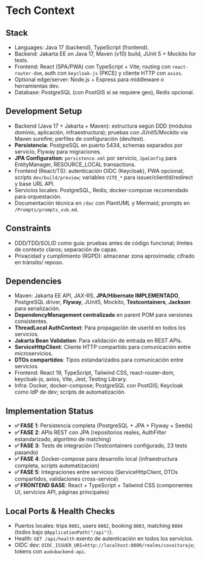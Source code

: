 # Tech Context

## Stack
- Languages: Java 17 (backend), TypeScript (frontend).
- Backend: Jakarta EE on Java 17, Maven (v10) build, JUnit 5 + Mockito for tests.
- Frontend: React (SPA/PWA) con TypeScript + Vite; routing con `react-router-dom`, auth con `keycloak-js` (PKCE) y cliente HTTP con `axios`.
- Optional edge/server: Node.js + Express para middleware o herramientas dev.
- Database: PostgreSQL (con PostGIS si se requiere geo), Redis opcional.

## Development Setup
- Backend (Java 17 + Jakarta + Maven): estructura según DDD (módulos dominio, aplicación, infraestructura); pruebas con JUnit5/Mockito via Maven surefire; perfiles de configuración (dev/test).
- **Persistencia**: PostgreSQL en puerto 5434, schemas separados por servicio, Flyway para migraciones.
- **JPA Configuration**: `persistence.xml` por servicio, `JpaConfig` para EntityManager, RESOURCE_LOCAL transactions.
- Frontend (React/TS): autenticación OIDC (Keycloak), PWA opcional; scripts `dev/build/preview`; variables `VITE_*` para issuer/clientId/redirect y base URL API.
- Servicios locales: PostgreSQL, Redis; docker-compose recomendado para orquestación.
- Documentación técnica en `/doc` con PlantUML y Mermaid; prompts en `/Prompts/prompts_xvb.md`.

## Constraints
- DDD/TDD/SOLID como guía: pruebas antes de código funcional; límites de contexto claros; separación de capas.
- Privacidad y cumplimiento (RGPD): almacenar zona aproximada; cifrado en tránsito/ reposo.

## Dependencies
- Maven: Jakarta EE API, JAX-RS, **JPA/Hibernate IMPLEMENTADO**, PostgreSQL driver, **Flyway**, JUnit5, Mockito, **Testcontainers**, **Jackson** para serialización.
- **DependencyManagement centralizado** en parent POM para versiones consistentes.
- **ThreadLocal AuthContext**: Para propagación de userId en todos los servicios.
- **Jakarta Bean Validation**: Para validación de entrada en REST APIs.
- **ServiceHttpClient**: Cliente HTTP compartido para comunicación entre microservicios.
- **DTOs compartidos**: Tipos estandarizados para comunicación entre servicios.
- Frontend: React 19, TypeScript, Tailwind CSS, react-router-dom, keycloak-js, axios, Vite, Jest, Testing Library.
- Infra: Docker, docker-compose; PostgreSQL con PostGIS; Keycloak como IdP de dev; scripts de automatización.

## Implementation Status
- **✅ FASE 1**: Persistencia completa (PostgreSQL + JPA + Flyway + Seeds)
- **✅ FASE 2**: APIs REST con JPA (repositorios reales, AuthFilter estandarizado, algoritmo de matching)
- **✅ FASE 3**: Tests de integración (Testcontainers configurado, 23 tests pasando)
- **✅ FASE 4**: Docker-compose para desarrollo local (infraestructura completa, scripts automatización)
- **✅ FASE 5**: Integraciones entre servicios (ServiceHttpClient, DTOs compartidos, validaciones cross-service)
- **✅ FRONTEND BASE**: React + TypeScript + Tailwind CSS (componentes UI, servicios API, páginas principales)

## Local Ports & Health Checks
- Puertos locales: trips `8081`, users `8082`, booking `8083`, matching `8084` (todos bajo `@ApplicationPath("/api")`).
- Health: `GET /api/health` exento de autenticación en todos los servicios.
- OIDC dev: `OIDC_ISSUER_URI=http://localhost:8080/realms/covoituraje`; tokens con `aud=backend-api`.
